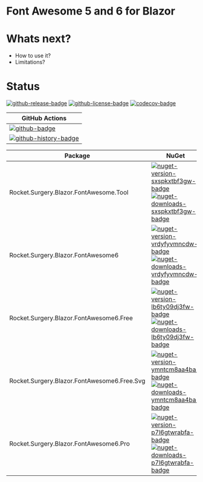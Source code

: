 # Font Awesome 5 and 6 for Blazor

# Whats next?

-   How to use it?
-   Limitations?

# Status

<!-- badges -->

[![github-release-badge]][github-release]
[![github-license-badge]][github-license]
[![codecov-badge]][codecov]

<!-- badges -->

<!-- history badges -->

| GitHub Actions                    |
| --------------------------------- |
| [![github-badge]][github]         |
| [![github-history-badge]][github] |

<!-- history badges -->

<!-- nuget packages -->

| Package                                     | NuGet                                                                                          |
| ------------------------------------------- | ---------------------------------------------------------------------------------------------- |
| Rocket.Surgery.Blazor.FontAwesome.Tool      | [![nuget-version-sxspkxtbf3gw-badge]![nuget-downloads-sxspkxtbf3gw-badge]][nuget-sxspkxtbf3gw] |
| Rocket.Surgery.Blazor.FontAwesome6          | [![nuget-version-vrdyfyvmncdw-badge]![nuget-downloads-vrdyfyvmncdw-badge]][nuget-vrdyfyvmncdw] |
| Rocket.Surgery.Blazor.FontAwesome6.Free     | [![nuget-version-lb6ty09dj3fw-badge]![nuget-downloads-lb6ty09dj3fw-badge]][nuget-lb6ty09dj3fw] |
| Rocket.Surgery.Blazor.FontAwesome6.Free.Svg | [![nuget-version-ymntcm8aa4ba-badge]![nuget-downloads-ymntcm8aa4ba-badge]][nuget-ymntcm8aa4ba] |
| Rocket.Surgery.Blazor.FontAwesome6.Pro      | [![nuget-version-p7l6gtwrabfa-badge]![nuget-downloads-p7l6gtwrabfa-badge]][nuget-p7l6gtwrabfa] |

<!-- nuget packages -->

<!-- generated references -->

[github-release]: https://github.com/RocketSurgeonsGuild/Blazor.FontAwesome5/releases/latest
[github-release-badge]: https://img.shields.io/github/release/RocketSurgeonsGuild/Blazor.FontAwesome5.svg?logo=github&style=flat 'Latest Release'
[github-license]: https://github.com/RocketSurgeonsGuild/Blazor.FontAwesome5/blob/master/LICENSE
[github-license-badge]: https://img.shields.io/github/license/RocketSurgeonsGuild/Blazor.FontAwesome5.svg?style=flat 'License'
[codecov]: https://codecov.io/gh/RocketSurgeonsGuild/Blazor.FontAwesome5
[codecov-badge]: https://img.shields.io/codecov/c/github/RocketSurgeonsGuild/Blazor.FontAwesome5.svg?color=E03997&label=codecov&logo=codecov&logoColor=E03997&style=flat 'Code Coverage'
[github]: https://github.com/RocketSurgeonsGuild/Blazor.FontAwesome5/actions?query=workflow%3Aci
[github-badge]: https://img.shields.io/github/workflow/status/RocketSurgeonsGuild/Blazor.FontAwesome5/ci.svg?label=github&logo=github&color=b845fc&logoColor=b845fc&style=flat 'GitHub Actions Status'
[github-history-badge]: https://buildstats.info/github/chart/RocketSurgeonsGuild/Blazor.FontAwesome5?includeBuildsFromPullRequest=false 'GitHub Actions History'
[nuget-sxspkxtbf3gw]: https://www.nuget.org/packages/Rocket.Surgery.Blazor.FontAwesome.Tool/
[nuget-version-sxspkxtbf3gw-badge]: https://img.shields.io/nuget/v/Rocket.Surgery.Blazor.FontAwesome.Tool.svg?color=004880&logo=nuget&style=flat-square 'NuGet Version'
[nuget-downloads-sxspkxtbf3gw-badge]: https://img.shields.io/nuget/dt/Rocket.Surgery.Blazor.FontAwesome.Tool.svg?color=004880&logo=nuget&style=flat-square 'NuGet Downloads'
[nuget-vrdyfyvmncdw]: https://www.nuget.org/packages/Rocket.Surgery.Blazor.FontAwesome6/
[nuget-version-vrdyfyvmncdw-badge]: https://img.shields.io/nuget/v/Rocket.Surgery.Blazor.FontAwesome6.svg?color=004880&logo=nuget&style=flat-square 'NuGet Version'
[nuget-downloads-vrdyfyvmncdw-badge]: https://img.shields.io/nuget/dt/Rocket.Surgery.Blazor.FontAwesome6.svg?color=004880&logo=nuget&style=flat-square 'NuGet Downloads'
[nuget-lb6ty09dj3fw]: https://www.nuget.org/packages/Rocket.Surgery.Blazor.FontAwesome6.Free/
[nuget-version-lb6ty09dj3fw-badge]: https://img.shields.io/nuget/v/Rocket.Surgery.Blazor.FontAwesome6.Free.svg?color=004880&logo=nuget&style=flat-square 'NuGet Version'
[nuget-downloads-lb6ty09dj3fw-badge]: https://img.shields.io/nuget/dt/Rocket.Surgery.Blazor.FontAwesome6.Free.svg?color=004880&logo=nuget&style=flat-square 'NuGet Downloads'
[nuget-ymntcm8aa4ba]: https://www.nuget.org/packages/Rocket.Surgery.Blazor.FontAwesome6.Free.Svg/
[nuget-version-ymntcm8aa4ba-badge]: https://img.shields.io/nuget/v/Rocket.Surgery.Blazor.FontAwesome6.Free.Svg.svg?color=004880&logo=nuget&style=flat-square 'NuGet Version'
[nuget-downloads-ymntcm8aa4ba-badge]: https://img.shields.io/nuget/dt/Rocket.Surgery.Blazor.FontAwesome6.Free.Svg.svg?color=004880&logo=nuget&style=flat-square 'NuGet Downloads'
[nuget-p7l6gtwrabfa]: https://www.nuget.org/packages/Rocket.Surgery.Blazor.FontAwesome6.Pro/
[nuget-version-p7l6gtwrabfa-badge]: https://img.shields.io/nuget/v/Rocket.Surgery.Blazor.FontAwesome6.Pro.svg?color=004880&logo=nuget&style=flat-square 'NuGet Version'
[nuget-downloads-p7l6gtwrabfa-badge]: https://img.shields.io/nuget/dt/Rocket.Surgery.Blazor.FontAwesome6.Pro.svg?color=004880&logo=nuget&style=flat-square 'NuGet Downloads'

<!-- generated references -->

<!-- nuke-data
github:
  owner: RocketSurgeonsGuild
  repository: Blazor.FontAwesome5
-->
